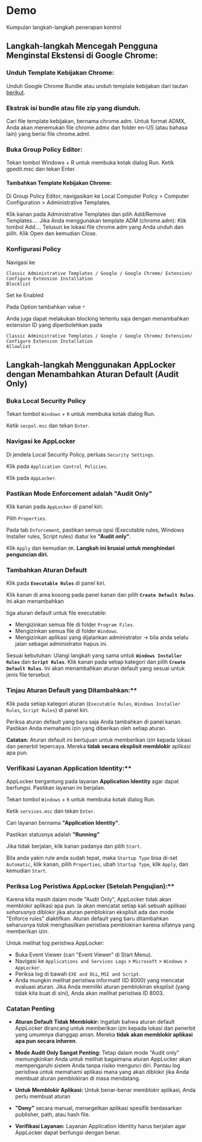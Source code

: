 # Demo

Kumpulan langkah-langkah penerapan kontrol

## Langkah-langkah Mencegah Pengguna Menginstal Ekstensi di Google Chrome:

### Unduh Template Kebijakan Chrome:

Unduh Google Chrome Bundle atau unduh template kebijakan dari tautan [berikut](https://dl.google.com/dl/edgedl/chrome/policy/policy_templates.zip).

### Ekstrak isi bundle atau file zip yang diunduh.
Cari file template kebijakan, bernama chrome.adm. Untuk format ADMX, Anda akan menemukan file chrome.admx dan folder en-US (atau bahasa lain) yang berisi file chrome.adml.

### Buka Group Policy Editor:

Tekan tombol Windows + R untuk membuka kotak dialog Run.
Ketik gpedit.msc dan tekan Enter.

#### Tambahkan Template Kebijakan Chrome:

Di Group Policy Editor, navigasikan ke Local Computer Policy > Computer Configuration > Administrative Templates.

Klik kanan pada Administrative Templates dan pilih Add/Remove Templates....
Jika Anda menggunakan template ADM (chrome.adm):
Klik tombol Add....
Telusuri ke lokasi file chrome.adm yang Anda unduh dan pilih.
Klik Open dan kemudian Close.

### Konfigurasi Policy

Navigasi ke 
```
Classic Administrative Templates / Google / Google Chrome/ Extension/ Configure Extension Installation 
Blocklist 
```

Set ke Enabled

Pada Option tambahkan value ``` * ```

Anda juga dapat melakukan blocking tertentu saja dengan menambahkan extension ID yang diperbolehkan pada
 
```
Classic Administrative Templates / Google / Google Chrome/ Extension/ Configure Extension Installation 
Allowlist 
```




## Langkah-langkah Menggunakan AppLocker dengan Menambahkan Aturan Default (Audit Only)

### Buka Local Security Policy

Tekan tombol `Windows` + `R` untuk membuka kotak dialog Run.

Ketik `secpol.msc` dan tekan `Enter`.

### Navigasi ke AppLocker

Di jendela Local Security Policy, perluas `Security Settings`.

Klik pada `Application Control Policies`.

Klik pada `AppLocker`.

### Pastikan Mode Enforcement adalah "Audit Only"

Klik kanan pada `AppLocker` di panel kiri.

Pilih `Properties`.

Pada tab `Enforcement`, pastikan semua opsi (Executable rules, Windows Installer rules, Script rules) diatur ke **"Audit only"**.

Klik `Apply` dan kemudian `OK`. **Langkah ini krusial untuk menghindari penguncian diri.**

### Tambahkan Aturan Default

Klik pada **`Executable Rules`** di panel kiri.

Klik kanan di area kosong pada panel kanan dan pilih **`Create Default Rules`**. Ini akan menambahkan 

tiga aturan default untuk file executable:
- Mengizinkan semua file di folder `Program Files`.
- Mengizinkan semua file di folder `Windows`.
- Mengizinkan aplikasi yang dijalankan administrator -> bila anda selalu jalan sebagai administrator hapus ini.

Sesuai kebutuhan: Ulangi langkah yang sama untuk **`Windows Installer Rules`** dan **`Script Rules`**. Klik kanan pada setiap kategori dan pilih **`Create Default Rules`**. Ini akan menambahkan aturan default yang sesuai untuk jenis file tersebut.

### Tinjau Aturan Default yang Ditambahkan:**

Klik pada setiap kategori aturan (`Executable Rules`, `Windows Installer Rules`, `Script Rules`) di panel kiri.

Periksa aturan default yang baru saja Anda tambahkan di panel kanan. Pastikan Anda memahami izin yang diberikan oleh setiap aturan.

**Catatan:** Aturan default ini bertujuan untuk memberikan izin kepada lokasi dan penerbit tepercaya. Mereka **tidak secara eksplisit memblokir** aplikasi apa pun.

### Verifikasi Layanan Application Identity:**

AppLocker bergantung pada layanan **Application Identity** agar dapat berfungsi. Pastikan layanan ini berjalan.

Tekan tombol `Windows` + `R` untuk membuka kotak dialog Run.

Ketik `services.msc` dan tekan `Enter`.

Cari layanan bernama **"Application Identity"**.

Pastikan statusnya adalah **"Running"** 

Jika tidak berjalan, klik kanan padanya dan pilih `Start`. 

Bila anda yakin rule anda sudah tepat, maka  `Startup Type` bisa di-set `Automatic`, klik kanan, pilih `Properties`, ubah `Startup Type`, klik `Apply`, dan kemudian `Start`.

### Periksa Log Peristiwa AppLocker (Setelah Pengujian):**

Karena kita masih dalam mode "Audit Only", AppLocker tidak akan memblokir aplikasi apa pun. Ia akan mencatat setiap kali sebuah aplikasi *seharusnya* diblokir jika aturan pemblokiran eksplisit ada dan mode "Enforce rules" diaktifkan. Aturan default yang baru ditambahkan seharusnya *tidak* menghasilkan peristiwa pemblokiran karena sifatnya yang memberikan izin.

Untuk melihat log peristiwa AppLocker:
- Buka Event Viewer (cari "Event Viewer" di Start Menu).
- Navigasi ke `Applications and Services Logs` > `Microsoft` > `Windows` > `AppLocker`.
- Periksa log di bawah `EXE and DLL`, `MSI and Script`.
- Anda mungkin melihat peristiwa informatif (ID 8000) yang mencatat evaluasi aturan. Jika Anda memiliki aturan pemblokiran eksplisit (yang tidak kita buat di sini), Anda akan melihat peristiwa ID 8003.

### Catatan Penting

* **Aturan Default Tidak Memblokir:** Ingatlah bahwa aturan default AppLocker dirancang untuk memberikan izin kepada lokasi dan penerbit yang umumnya dianggap aman. Mereka **tidak akan memblokir aplikasi apa pun secara inheren**.

* **Mode Audit Only Sangat Penting:** Tetap dalam mode "Audit only" memungkinkan Anda untuk melihat bagaimana aturan AppLocker akan mempengaruhi sistem Anda tanpa risiko mengunci diri. Pantau log peristiwa untuk memahami aplikasi mana yang akan diblokir jika Anda membuat aturan pemblokiran di masa mendatang.

* **Untuk Memblokir Aplikasi:** Untuk benar-benar memblokir aplikasi, Anda perlu membuat aturan 

* **"Deny"** secara manual, menargetkan aplikasi spesifik berdasarkan publisher, path, atau hash file.

* **Verifikasi Layanan:** Layanan Application Identity harus berjalan agar AppLocker dapat berfungsi dengan benar.

